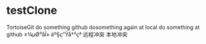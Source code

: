 # testClone
 TortoiseGit
 do something
 github
 dosomething again at local
 do something at github
 ±¾µØ³åÍ»
 äº§ç”Ÿå†²çª
 远程冲突
 本地冲突

